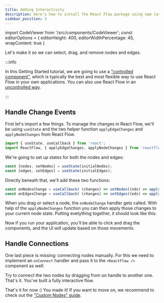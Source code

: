 ```yaml
---
title: Adding Interactivity
description: Here's how to install the React Flow package using npm (as reactflow), and how to include it in your own project
sidebar_position: 3
---
```


import CodeViewer from '/src/components/CodeViewer';
const editorOptions = { editorHeight: 400, editorWidthPercentage: 45, wrapContent: true }

Let's make it so we can select, drag, and remove nodes and edges.

:::info

In this Getting Started tutorial, we are going to use a ["controlled component"](https://reactjs.org/docs/forms.html#controlled-components), which is typically the best and most flexible way to use React Flow in your own applications. You can also use React Flow in an [uncontrolled way](/docs/guides/uncontrolled-flow/).

:::

## Handle Change Events

First let's import a few things. To manage the changes in React Flow, we'll be using `useState` and the two helper function `applyEdgeChanges` and `applyNodeChanges` from React Flow.

```js
import { useState, useCallback } from 'react';
import ReactFlow, { applyEdgeChanges, applyNodeChanges } from 'reactflow';
```

We're going to set up states for both the nodes and edges:

```js
const [nodes, setNodes] = useState(initialNodes);
const [edges, setEdges] = useState(initialEdges);
```

Directly beneath that, we'll add these two functions:

```js
const onNodesChange = useCallback( (changes) => setNodes((nds) => applyNodeChanges(changes, nds)),[] );
const onEdgesChange = useCallback( (changes) => setEdges((eds) => applyEdgeChanges(changes, eds)),[] );
```

When you drag or select a node, the `onNodeChange` handler gets called. With help of the `applyNodeChanges` function you can then apply those changes to your current node state. Putting evetything together, it should look like this:

<CodeViewer codePath="api-flows/MakeItInteractive1" applyStyles={false} options={editorOptions} />

Now if you run your application, you'll be able to click and drag the components, and the UI will update based on those movements.

## Handle Connections

One last piece is missing: connecting nodes manually. For this we need to implement an `onConnect` handler and pass it to the `<ReactFlow />` component as well:

<CodeViewer codePath="api-flows/MakeItInteractive2" applyStyles={false} options={editorOptions} />

Try to connect the two nodes by dragging from on handle to another one. That's it. You've built a fully interactive flow.

That's it for now :) You made it! If you want to move on, we recommend to check out the ["Custom Nodes" guide](/docs/guides/custom-nodes/).
